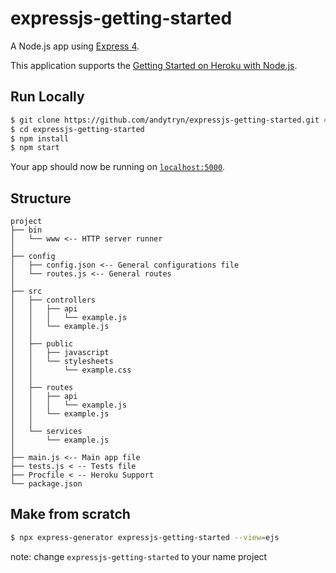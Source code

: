 # expressjs-getting-started

A Node.js app using [Express 4](http://expressjs.com/).

This application supports the [Getting Started on Heroku with Node.js](https://github.com/heroku/node-js-getting-started).

## Run Locally

```sh
$ git clone https://github.com/andytryn/expressjs-getting-started.git # or clone your own fork
$ cd expressjs-getting-started
$ npm install
$ npm start
```
Your app should now be running on [`localhost:5000`](http://localhost:5000/).

## Structure
```
project
├── bin
│   └── www <-- HTTP server runner
│
├── config
│   ├── config.json <-- General configurations file
│   └── routes.js <-- General routes
│
├── src
│   ├── controllers
│   │   ├── api
│   │   │   └── example.js
│   │   └── example.js
│   │
│   ├── public
│   │   ├── javascript
│   │   └── stylesheets
│   │       └── example.css
│   │
│   ├── routes
│   │   ├── api
│   │   │   └── example.js
│   │   └── example.js
│   │
│   └── services
│       └── example.js
│
├── main.js <-- Main app file
├── tests.js < -- Tests file
├── Procfile < -- Heroku Support
└── package.json
```

## Make from scratch

```sh
$ npx express-generator expressjs-getting-started --view=ejs
```
note: change `expressjs-getting-started` to your name project